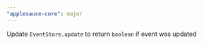 ```yaml
---
"applesauce-core": major
---
```


Update `EventStore.update` to return `boolean` if event was updated
